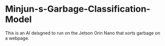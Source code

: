 # Minjun-s-Garbage-Classification-Model
This is an AI deisgned to run on the Jetson Orin Nano that sorts garbage on a webpage.
